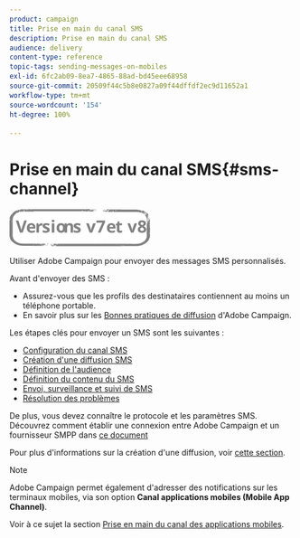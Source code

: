 ```yaml
---
product: campaign
title: Prise en main du canal SMS
description: Prise en main du canal SMS
audience: delivery
content-type: reference
topic-tags: sending-messages-on-mobiles
exl-id: 6fc2ab09-8ea7-4865-88ad-bd45eee68958
source-git-commit: 20509f44c5b8e0827a09f44dffdf2ec9d11652a1
workflow-type: tm+mt
source-wordcount: '154'
ht-degree: 100%

---
```


# Prise en main du canal SMS{#sms-channel}

![](../../assets/common.svg)


Utiliser Adobe Campaign pour envoyer des messages SMS personnalisés.

Avant d&#39;envoyer des SMS :

* Assurez-vous que les profils des destinataires contiennent au moins un téléphone portable.
* En savoir plus sur les [Bonnes pratiques de diffusion](delivery-best-practices.md) d&#39;Adobe Campaign.

Les étapes clés pour envoyer un SMS sont les suivantes :

* [Configuration du canal SMS](sms-set-up.md)
* [Création d&#39;une diffusion SMS](sms-create.md)
* [Définition de l&#39;audience](sms-create.md#selecting-the-target-population)
* [Définition du contenu du SMS](sms-create.md#defining-the-sms-content)
* [Envoi, surveillance et suivi de SMS](sms-send.md)
* [Résolution des problèmes](troubleshooting-sms.md)

De plus, vous devez connaître le protocole et les paramètres SMS. Découvrez comment établir une connexion entre Adobe Campaign et un fournisseur SMPP dans [ce document](sms-protocol.md)

Pour plus d&#39;informations sur la création d&#39;une diffusion, voir [cette section](steps-about-delivery-creation-steps.md).

>[!NOTE]
>
>Adobe Campaign permet également d&#39;adresser des notifications sur les terminaux mobiles, via son option **Canal applications mobiles (Mobile App Channel)**.
> 
>Voir à ce sujet la section [Prise en main du canal des applications mobiles](about-mobile-app-channel.md).

